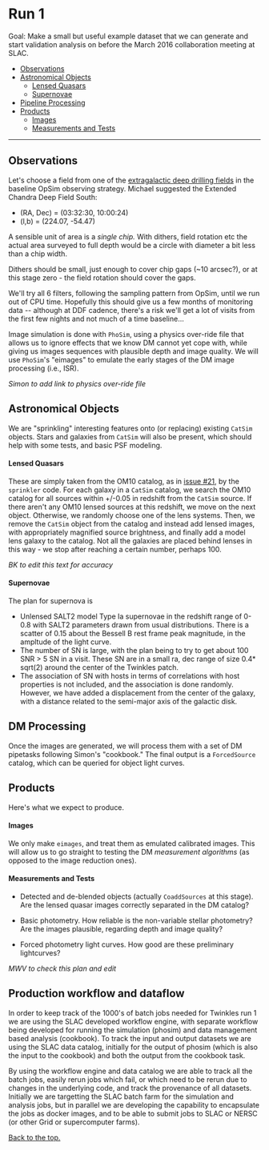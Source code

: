 # <a name="Run1"></a> Run 1

Goal: Make a small but useful example dataset that we can generate and start
validation analysis on before the March 2016 collaboration meeting at SLAC.

* [Observations](#Observations)
* [Astronomical Objects](#AstronomicalObjects)
  * [Lensed Quasars](#LensedQuasars)
  * [Supernovae](#Supernovae)
* [Pipeline Processing](#Pipeline)
* [Products](#Products)
  * [Images](#Images)
  * [Measurements and Tests](#Measurements)

_____

## <a name="Observations"></a> Observations

Let's choose a field from one of the [extragalactic deep drilling fields](http://www.lsst.org/News/enews/deep-drilling-201202.html) in the baseline OpSim observing strategy. Michael suggested the
Extended Chandra Deep Field South:

* (RA, Dec) = (03:32:30, 10:00:24)
* (l,b) = (224.07, -54.47)

A sensible unit of area is a *single chip.* With dithers, field rotation etc
the actual area surveyed to full depth would be a circle with
diameter a bit less than a chip width.

Dithers should be small, just enough to cover chip gaps (~10 arcsec?), or
at this stage zero - the field rotation should cover the gaps.  

We'll try all 6 filters, following the sampling pattern from OpSim, until we
run out of CPU time. Hopefully this should give us a few months of monitoring
data -- although at DDF cadence, there's a risk we'll get a lot of visits
from the first few nights and not much of a time baseline...

Image simulation is done with `PhoSim`, using a physics over-ride file that
allows us to ignore effects that we know DM cannot yet cope with, while  giving
us images sequences with plausible depth and image quality. We will use
`PhoSim`'s "eimages" to emulate the early stages of the DM image processing
(i.e., ISR).

*Simon to add link to physics over-ride file*


## <a name="AstronomicalObjects"></a> Astronomical Objects

We are "sprinkling" interesting features onto (or replacing) existing `CatSim`
objects.  Stars and galaxies  from `CatSim` will also be present, which should
help with some tests, and basic PSF modeling.

#### <a name="Lensed Quasars"></a> Lensed Quasars

These are simply taken from the OM10 catalog, as in [issue #21](https://github.com/DarkEnergyScienceCollaboration/Twinkles/issues/21), by the `sprinkler` code. For each galaxy in a `CatSim` catalog, we search the OM10
catalog for all sources within +/-0.05 in redshift from the `CatSim` source. If
there aren't any OM10 lensed sources at this redshift, we move on the next
object. Otherwise, we randomly choose one of the lens systems. Then, we remove
the `CatSim` object from the catalog and instead add lensed images, with
appropriately magnified source brightness, and finally add a model lens galaxy
to the catalog. Not all the galaxies are placed behind lenses in this way - we
stop after reaching a certain number, perhaps 100. 

*BK to edit this text for accuracy*


#### <a name="Supernovae"></a> Supernovae

The plan for supernova is
 
- Unlensed SALT2 model Type Ia supernovae in the redshift range of 0-0.8 with SALT2 parameters drawn from usual distributions. There is a scatter of 0.15 about the Bessell B rest frame peak magnitude, in the ampltude of the light curve. 
-  The number of SN is large, with the plan being to try to get about 100 SNR > 5 SN in a visit. These SN are in a small ra, dec range of size 0.4* sqrt(2) around the center of the Twinkles patch.
-  The association of SN with hosts in terms of correlations with host properties is not included, and the association is done randomly. However, we have added a displacement from the center of the galaxy, with a distance related to the semi-major axis of the galactic disk.



## <a name="Pipeline"></a> DM Processing

Once the images are generated, we will process them with a set of DM pipetasks
following Simon's "cookbook." The final output is a `ForcedSource` catalog, which
can be queried for object light curves.

## <a name="Products"></a> Products

Here's what we expect to produce.

#### <a name="Images"></a> Images

We only make `eimages`, and treat them as emulated calibrated images. This
will allow us to go straight to testing the DM *measurement algorithms* (as
opposed to the image reduction ones).

#### <a name="Measurements"></a> Measurements and Tests

* Detected and de-blended objects (actually `CoaddSources` at this stage). Are the lensed quasar images correctly separated in the DM catalog?

* Basic photometry. How reliable is the non-variable stellar photometry? Are the
images plausible, regarding depth and image quality?

* Forced photometry light curves. How good are these preliminary lightcurves?

*MWV to check this plan and edit*

## Production workflow and dataflow

In order to keep track of the 1000's of batch jobs needed for Twinkles run 1 we are using the SLAC developed workflow engine, with separate workflow being developed for running the simulation (phosim) and data management based analysis (cookbook). To track the input and output datasets we are using the SLAC data catalog, initially for the output of phosim (which is also the input to the cookbook) and both the output from the cookbook task.

By using the workflow engine and data catalog we are able to track all the batch jobs, easily rerun jobs which fail, or which need to be rerun due to changes in the underlying code, and track the provenance of all datasets. Initially we are targetting the SLAC batch farm for the simulation and analysis jobs, but in parallel we are developing the capability to encapsulate the jobs as docker images, and to be able to submit jobs to SLAC or NERSC (or other Grid or supercomputer farms).  


[Back to the top.](#Run1)
